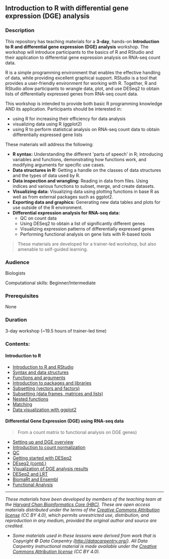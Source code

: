 ## Introduction to R with differential gene expression (DGE) analysis

### Description
This repository has teaching materials for a **3-day**, hands-on **Introduction to R and differential gene expression (DGE) analysis** workshop. The workshop will introduce participants to the basics of R and RStudio and their application to differential gene expression analysis on RNA-seq count data.

R is a simple programming environment that enables the effective handling of data, while providing excellent graphical support. RStudio is a tool that provides a user-friendly environment for working with R. Together, R and RStudio allow participants to wrangle data, plot, and use DESeq2 to obtain lists of differentially expressed genes from RNA-seq count data.

This workshop is intended to provide both basic R programming knowledge AND its application. Participants should be interested in:

- using R for increasing their efficiency for data analysis
- visualizing data using R (ggplot2)
- using R to perform statistical analysis on RNA-seq count data to obtain differentially expressed gene lists

These materials will address the following:

- **R syntax:** Understanding the different 'parts of speech' in R; introducing variables and functions, demonstrating how functions work, and modifying arguments for specific use cases.
- **Data structures in R:** Getting a handle on the classes of data structures and the types of data used by R.
- **Data inspection and wrangling:** Reading in data from files. Using indices and various functions to subset, merge, and create datasets.
- **Visualizing data:** Visualizing data using plotting functions in base R as well as from external packages such as ggplot2.
- **Exporting data and graphics:** Generating new data tables and plots for use outside of the R environment.
- **Differential expression analysis for RNA-seq data:**
  - QC on count data
  - Using DESeq2 to obtain a list of significantly different genes
  - Visualizing expression patterns of differentially expressed genes
  - Performing functional analysis on gene lists with R-based tools

> These materials are developed for a trainer-led workshop, but also amenable to self-guided learning.

### Audience
Biologists

Computational skills: Beginner/Intermediate

### Prerequisites
None

### Duration
3-day workshop (~19.5 hours of trainer-led time)

### Contents:
#### Introduction to R
* [Introduction to R and RStudio](lessons/01_introR-R-and-RStudio.md)
* [Syntax and data structures](lessons/02_introR-syntax-and-data-structures.md)
* [Functions and arguments](lessons/03_introR-functions-and-arguments.md)
* [Introduction to packages and libraries](lessons/04_introR-packages-and-libraries.md)
* [Subsetting (vectors and factors)](lessons/05_introR-data-manipulation.md)
* [Subsetting (data frames, matrices and lists)](lessons/06_introR-data-manipulation2.md)
* [Nested functions](lessons/07_introR-nested-functions.md)
* [Matching](lessons/08_advR-matching.md)
* [Data visualization with ggplot2](lessons/09_Rdata_visualization.md)

#### Differential Gene Expression (DGE) using RNA-seq data
> From a count matrix to functional analysis on DGE genes)

* [Setting up and DGE overview](https://github.com/hbctraining/Intro-to-R-with-DGE/blob/master/lessons/10_DGE_setup_and_overview.md)
* [Introduction to count normalization](https://github.com/hbctraining/Intro-to-R-with-DGE/blob/master/lessons/11_DGE_count_normalization.md)
* [QC](https://github.com/hbctraining/Intro-to-R-with-DGE/blob/master/lessons/12_DGE_QC_analysis.md)
* [Getting started with DESeq2](https://github.com/hbctraining/Intro-to-R-with-DGE/blob/master/lessons/13_DGE_DESeq2_analysis.md)
* [DEseq2 (contd.)](https://github.com/hbctraining/Intro-to-R-with-DGE/blob/master/lessons/14_DGE_DESeq2_analysis2.md)
* [Visualization of DGE analysis results](https://github.com/hbctraining/Intro-to-R-with-DGE/blob/master/lessons/15_DGE_visualizing_results.md)
* [DESeq2 and LRT](https://github.com/hbctraining/Intro-to-R-with-DGE/blob/master/lessons/16_DGE_LRT.md)
* [BiomaRt and Ensembl](https://github.com/hbctraining/Intro-to-R-with-DGE/blob/master/lessons/17_Ensembl_biomart.md)
* [Functional Analysis](https://github.com/hbctraining/Intro-to-R-with-DGE/blob/master/lessons/18_functional_analysis.md)

***

*These materials have been developed by members of the teaching team at the [Harvard Chan Bioinformatics Core (HBC)](http://bioinformatics.sph.harvard.edu/). These are open access materials distributed under the terms of the [Creative Commons Attribution license](https://creativecommons.org/licenses/by/4.0/) (CC BY 4.0), which permits unrestricted use, distribution, and reproduction in any medium, provided the original author and source are credited.*

* *Some materials used in these lessons were derived from work that is Copyright © Data Carpentry (http://datacarpentry.org/). 
All Data Carpentry instructional material is made available under the [Creative Commons Attribution license](https://creativecommons.org/licenses/by/4.0/) (CC BY 4.0).*
